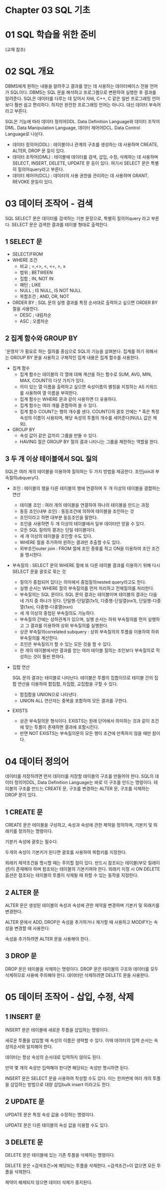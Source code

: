 # Chapter 03 SQL 기초

# 01 SQL 학습을 위한 준비

(교재 참조)

# 02 SQL 개요

DBMS에게 원하는 내용을 알려주고 결과를 얻는 데 사용하는 데이터베이스 전용 언어가 SQL이다. DBMS는 SQL 문을 해석하고 프로그램으로 변환하여 실행한 후 결과를 알려준다. SQL은 데이터를 다루는 데 있어서 자바, C++, C 같은 일반 프로그래밍 언어보다 훨씬 쉽고 편리하다. 하지만 완전한 프로그래밍 언어는 아니다. 대신 데이터 부속어라고 부른다.

SQL은 기능에 따라 데이터 정의어DDL. Data Definition Language와 데이터 조작어DML. Data Manipulation Language, 데이터 제어어DCL. Data Control Language로 나뉜다.

- 데이터 정의어(DDL) : 테이블이나 관계의 구조를 생성하는 데 사용하며 CREATE, ALTER, DROP 문 등이 있다.
- 데이터 조작어(DML) : 테이블에 데이터를 검색, 삽입, 수정, 삭제하는 데 사용하며 SELECT, INSERT, DELETE, UPDATE 문 등이 있다. 여기서 SELECT 문은 특별히 질의어query라고 부른다.
- 데이터 제어어(DCL) : 데이터의 사용 권한을 관리하는 데 사용하며 GRANT, REVOKE 문등이 있다.

# 03 데이터 조작어 - 검색

SQL SELECT 문은 데이터를 검색하는 기본 문장으로, 특별히 질의어query 라고 부른다. SELECT 문은 검색한 결과를 테이블 형태로 출력한다.

## 1 SELECT 문

- SELECT/FROM
- WHERE 조건
    - 비교 ; =,<>, <, <=, >, ≥
    - 범위 ; BETWEEN
    - 집합 ; IN, NOT IN
    - 패턴 ; LIKE
    - NULL ; IS NULL, IS NOT NULL
    - 복합조건 ; AND, OR, NOT
- ORDER BY ; SQL 문의 실행 결과를 특정 순서대로 출력하고 싶으면 ORDER BY 절을 사용한다.
    - DESC ; 내림차순
    - ASC ; 오름차순

## 2 집계 함수와 GROUP BY

'운영자'가 필요로 하는 질의를 중심으로 SQL의 기능을 살펴본다. 집계를 하기 위해서는 GROUP BY 문을 사용하고 구체적인 집계 내용은 집계 함수를 사용한다.

- 집계 함수
    - 집계 함수는 테이블의 각 열에 대해 계산을 하는 함수로 SUM, AVG, MIN, MAX, COUNT의 다섯 가지가 있다.
    - 의미 있는 열 이름을 출력하고 싶으면 속성이름의 별칭을 지칭하는 AS 키워드를 사용하여 열 이름을 부여한다.
    - 집계 함수는 WHERE 문과 같이 사용하면 더 유용하다.
    - 집계 함수는 여러 개를 혼합하여 쓸 수 있다.
    - 집계 함수 COUNT는 행의 개수를 센다. COUNT()의 괄호 안에는 * 혹은 특정 속성의 이름이 사용되며, 해당 속성의 투플의 개수를 세어준다(NULL 값은 제외).
- GROUP BY
    - 속성 값이 같은 값끼리 그룹을 만들 수 있다.
    - HAVING 절은 GROUP BY 절의 결과 나타나는 그룹을 제한하는 역할을 한다.

## 3 두 개 이상 테이블에서 SQL 질의

SQL은 여러 개의 테이블을 이용하여 질의하는 두 가지 방법을 제공한다. 조인join과 부속질의ubquery다.

- 조인 : 테이블의 행을 다른 테이블의 행에 연결하여 두 개 이상의 테이블을 결합하는 연산
    - 테이블 조인 : 여러 개의 테이블을 연결하여 하나의 테이블을 만드는 과정
    - 동등 조인(내부 조인) : 동등조건에 의하여 테이블을 조인하는 것
    - 조인이라고 하면 대부분 동등조인을 말한다.
    - 조인을 사용하면 두 개 이상의 테이블에서 일부 데이터만 얻을 수 있다.
    - 모든 SQL 질의의 결과는 단일 테이블이다.
    - 세 개 이상의 테이블을 조인할 수도 있다.
    - WHERE 절을 추가하여 원하는 결과만 추출할 수도 있다.
    - 외부조인outer join : FROM 절에 조인 종류를 적고 ON을 이용하여 조인 조건을 명시한다.
- 부속질의 : SELECT 문의 WHERE 절에 또 다른 테이블 결과를 이용하기 위해 다시 SELECT 문을 괄호로 묶는 것
    - 질의가 중첩되어 있다는 의미에서 중첩질의nested query라고도 한다.
    - 실행 순서는 WHERE 절의 부속질의를 먼저 처리하고 전체질의를 처리한다.
    - 부속질의는 SQL 문이다. SQL 문의 결과는 테이블이며 테이블의 결과는 다음 네 가지 중 하나가 된다.
    단일행-단일열(1x1), 다중행-단일열(nx1), 단일행-다중열(1xn), 다중행-다중열(nxn)
    - 세 개 이상의 중첩된 부속질의도 가능하다.
    - 부속질의 간에는 상하관계가 있으며, 실행 순서는 하위 부속질의를 먼저 실행하고 그 결과를 이용하여 상위 부속질의를 실행한다.
    - 상관 부속질의correlated subquery : 상위 부속질의의 투플을 이용하여 하위 부속질의를 계산한다.
    - 조인은 부속질의가 할 수 있는 모든 것을 할 수 있다.
    - 한 개의 테이블에서만 결과를 얻는 여러 테이블 질의는 조인보다 부속질의로 작성하는 것이 훨씬 편하다.
- 집합 연산
    
    SQL 문의 결과는 테이블로 나타난다. 테이블은 투플의 집합이므로 테이블 간의 집합 연산을 이용하여 합집합, 차집합, 교집합을 구할 수 있다.
    
    - 합집합을 UNION으로 나타낸다.
    - UNION ALL 연산자는 중복을 포함하여 모든 결과를 구한다.
- EXISTS
    - 상관 부속질의문 형식이다. EXISTS는 원래 단어에서 의미하는 것과 같이 조건 에 맞는 투플이 존재하면 결과에 포함시킨다.
    - 반면 NOT EXISTS는 부속질의문의 모든 행이 조건에 만족하지 않을 때만 참이다.

# 04 데이터 정의어

데이터를 저장하려면 먼저 데이터를 저장할 테이블의 구조를 만들어야 한다. SQL의 데이터 정의어DDL, Data Definition Language는 바로 이 구조를 만드는 명령이다. 테이블의 구조를 만드는 CREATE 문, 구조를 변경하는 ALTER 문, 구조를 삭제하는 DROP 문이 있다.

## 1 CREATE 문

CREATE 문은 테이블을 구성하고, 속성과 속성에 관한 제약을 정의하며, 기본키 및 외래키를 정의하는 명령이다.

기본키 속성에 괄호는 필수다.

두개의 속성이 기본키가 된다면 괄호를 사용하여 복합키를 지정한다.

외래키 제약조건을 명시할 때는 주의할 점이 있다. 반드시 참조되는 테이블(부모 릴레이션)이 존재해야 하며 참조되는 테이블의 기본키여야 한다. 외래키 지정 시 ON DELETE 옵션은 참조되는 테이블의 투플이 삭제될 때 취할 수 있는 동작을 지정한다.

## 2 ALTER 문

ALTER 문은 생성된 테이블의 속성과 속성에 관한 제약을 변경하며 기본키 및 외래키를 변경한다.

ALTER 문에서 ADD, DROP은 속성을 추가하거나 제거할 때 사용하고 MODIFY는 속성을 변경할 때 사용한다.

속성을 추가하려면 ALTER 문을 사용해야 한다.

## 3 DROP 문

DROP 문은 테이블을 삭제하는 명령이다. DROP 문은 테이블의 구조와 데이터를 모두 삭제하므로 사용에 주의해야 한다. 데이터만 삭제하려면 DELETE 문을 사용한다.

# 05 데이터 조작어 - 삽입, 수정, 삭제

## 1 INSERT 문

INSERT 문은 테이블에 새로운 투플을 삽입하는 명령이다.

새로운 투풀을 삽입할 때 속성의 이름은 생략할 수 있다. 이때 데이터의 입력 순서는 속성의순서와 일치해야 한다.

데이터는 항상 속성의 순서대로 입력하지 않아도 된다.

만약 몇 개의 속성만 입력해야 한다면 해당되는 속성만 명시하면 된다.

INSERT 문은 SELECT 문을 사용하여 작성할 수도 있다. 이는 한꺼번에 여러 개의 투플을 삽입하는 방법으로 대량 삽입bulk insert 이라고도 한다.

## 2 UPDATE 문

UPDATE 문은 특정 속성 값을 수정하는 명령이다.

UPDATE 문은 다른 테이블의 속성 값을 이용할 수도 있다.

## 3 DELETE 문

DELETE 문은 테이블에 있는 기존 투플을 삭제하는 명령이다.

DELETE 문은 <검색조건>에 해당되는 투플을 삭제한다. <검색조건>이 없으면 모든 투플을 삭제한다.

제약이 해제되지 않으면 데이터 삭제가 중지된다.